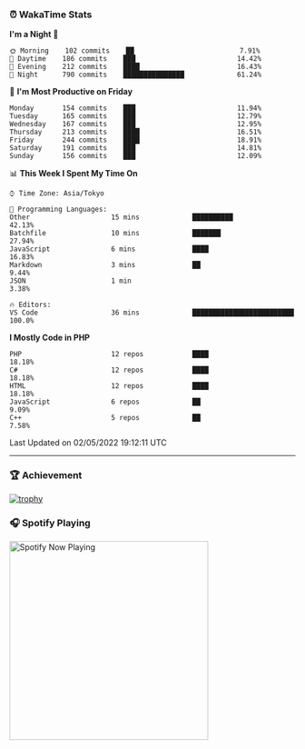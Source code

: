 ### ⏰ WakaTime Stats


<!--START_SECTION:waka-->
**I'm a Night 🦉** 

```text
🌞 Morning    102 commits    ██                          7.91% 
🌆 Daytime    186 commits    ███                         14.42% 
🌃 Evening    212 commits    ████                        16.43% 
🌙 Night      790 commits    ███████████████             61.24%

```
📅 **I'm Most Productive on Friday** 

```text
Monday       154 commits    ███                         11.94% 
Tuesday      165 commits    ███                         12.79% 
Wednesday    167 commits    ███                         12.95% 
Thursday     213 commits    ████                        16.51% 
Friday       244 commits    ████                        18.91% 
Saturday     191 commits    ███                         14.81% 
Sunday       156 commits    ███                         12.09%

```


📊 **This Week I Spent My Time On** 

```text
⌚︎ Time Zone: Asia/Tokyo

💬 Programming Languages: 
Other                    15 mins             ██████████                  42.13% 
Batchfile                10 mins             ███████                     27.94% 
JavaScript               6 mins              ████                        16.83% 
Markdown                 3 mins              ██                          9.44% 
JSON                     1 min                                           3.38%

🔥 Editors: 
VS Code                  36 mins             █████████████████████████   100.0%

```

**I Mostly Code in PHP** 

```text
PHP                      12 repos            ████                        18.18% 
C#                       12 repos            ████                        18.18% 
HTML                     12 repos            ████                        18.18% 
JavaScript               6 repos             ██                          9.09% 
C++                      5 repos             ██                          7.58%

```



 Last Updated on 02/05/2022 19:12:11 UTC
<!--END_SECTION:waka-->

---

### 🏆 Achievement

[![trophy](https://github-profile-trophy.vercel.app/?username=Slime-hatena&theme=flat&no-bg=true&no-frame=true&column=8)](https://github.com/ryo-ma/github-profile-trophy)

### 🎧 Spotify Playing

[<img src="https://spotify-now-playing-slime-hatena.vercel.app/api/spotify-playing" alt="Spotify Now Playing" width="350" />](https://open.spotify.com/user/slime_hatena)

<!--
**Slime-hatena/Slime-hatena** is a ✨ _special_ ✨ repository because its `README.md` (this file) appears on your GitHub profile.

Here are some ideas to get you started:

- 🔭 I’m currently working on ...
- 🌱 I’m currently learning ...
- 👯 I’m looking to collaborate on ...
- 🤔 I’m looking for help with ...
- 💬 Ask me about ...
- 📫 How to reach me: ...
- 😄 Pronouns: ...
- ⚡ Fun fact: ...
-->
